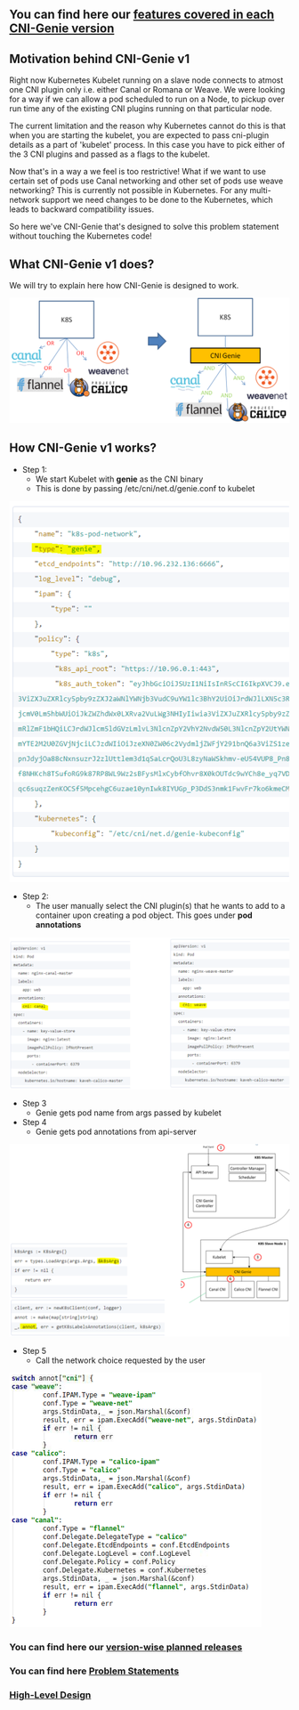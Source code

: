 ## You can find here our [features covered in each CNI-Genie version](FutureEnhancements.md)

## Motivation behind CNI-Genie v1

Right now Kubernetes Kubelet running on a slave node connects to atmost one CNI plugin only i.e. either Canal or Romana or Weave.
We were looking for a way if we can allow a pod scheduled to run on a Node, to pickup over run time any of the existing CNI plugins running on that particular node.

The current limitation and the reason why Kubernetes cannot do this is that when you are starting the kubelet, you are expected to pass cni-plugin details as a part of 'kubelet' process.
In this case you have to pick either of the 3 CNI plugins and passed as a flags to the kubelet.

Now that's in a way a we feel is too restrictive! What if we want to use certain set of pods use Canal networking and other set of pods use weave networking? This is currently not possible in Kubernetes. 
For any multi-network support we need changes to be done to the Kubernetes, which leads to backward compatibility issues.

So here we've CNI-Genie that's designed to solve this problem statement without touching the Kubernetes code! 

## What CNI-Genie v1 does?
We will try to explain here how CNI-Genie is designed to work. 

![image](what-cni-genie.png)

## How CNI-Genie v1 works?

* Step 1: 
  * We start Kubelet with **genie** as the CNI binary
  * This is done by passing /etc/cni/net.d/genie.conf to kubelet
  
![image](how-step1.png)

* Step 2:
  *  The user manually select the CNI plugin(s) that he wants to add to a container upon creating a pod object. This goes under **pod annotations**
  
![image](how-step2.png)

* Step 3
  * Genie gets pod name from args passed by kubelet
* Step 4
  * Genie gets pod annotations from api-server

![image](how-step3.png)

* Step 5
  * Call the network choice requested by the user

![image](how-step5.png)


### You can find here our [version-wise planned releases](FutureEnhancements.md)

### You can find here [Problem Statements](INTRODUCTION.md)

### [High-Level Design](HLD.md)


